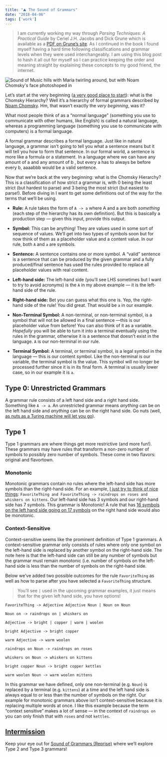 ```yaml
---
title: "⛰ The Sound of Grammars"
date: "2018-04-06"
tags: ['work']
---
```


> I am currently working my way through _Parsing Techniques: A Practical Guide_ by Ceriel J.H. Jacobs and Dick Grune which is available as a [PDF on Grune’s site](https://dickgrune.com/Books/PTAPG_1st_Edition/BookBody.pdf). As I continued in the book I found myself having a hard time following classifications and grammar levels when they were used interchangeably. I am using this blog post to hash it all out for myself so I can practice keeping the order and meaning straight by explaining these concepts to my good friend, the internet.

![Sound of Music hills with Maria twirling around, but with Noam Chomsky's face photoshoped in](../assets/blog/the-sound-of-grammars/the-sound-of-music.jpg)

Let’s start at the very beginning ([a very good place to start](https://open.spotify.com/track/1BQh9oqKFvcRqgR4rmB536?si=XnWXs8LsTuCKgebEkWBgkw)): what is the Chomsky Hierarchy? Well it’s a hierarchy of formal grammars described by [Noam Chomsky](https://en.wikipedia.org/wiki/Noam_Chomsky). Hm, that wasn’t exactly the _very beginning_, was it?

What most people think of as a “normal language” (something you use to communicate with other humans, like English) is called a natural language, whereas a programming language (something you use to communicate with computers) is a formal language.

A formal grammar describes a formal language. Just like in natural language, a grammar isn’t going to tell you what a sentence means but it will tell you how to form that sentence. In our formal world, a sentence is more like a formula or a statement. In a language where we can have any amount of a and any amount of b , but every a has to always be before every b, aaaabbb would be a valid sentence.

Now that we’re back at the very beginning: what is the Chomsky Hierarchy? This is a classification of how strict a grammar is, with 0 being the least strict (but hardest to parse) and 3 being the most strict (but easiest to parse!). Before diving in I want to get some definitions out of the way for the terms that we’ll be using.

- **Rule:** A rule takes the form of `A -> a` where A and a are both _something_ (each step of the hierarchy has its own definition). But this is basically a production step — given this input, provide this output.

- **Symbol:** This can be anything! They are values used in some sort of sequence of values. We’ll get into two types of symbols soon but for now think of them as a placeholder value and a content value. In our rule, both `A` and `a` are symbols.

- **Sentence:** A sentence contains one or more symbol. A “valid” sentence is a sentence that can be produced by the given grammar and a fully produced/final sentence has used the rules provided to replace all placeholder values with real content.

- **Left-hand side:** The left-hand side (you’ll see LHS sometimes but I want to try to avoid acronyms) is the `A` in my above example — it is the left-hand side of the rule.

- **Right-hand side:** Bet you can guess what this one is. Yep, the right-hand side of the rule! You did great. That would be `a` in our example.

- **Non-Terminal Symbol:** A non-terminal, or non-terminal symbol, is a symbol that will not be allowed in a final sentence —this is our placeholder value from before! You can also think of it as a variable. _Hopefully_ you will be able to turn it into a terminal eventually using the rules in the grammar, otherwise it is a sentence that doesn’t exist in the language. `A` is our non-terminal in our rule.

- **Terminal Symbol:** A terminal, or terminal symbol, is a legal symbol in the language — this is our content symbol. Like the non-terminal is our variable, the terminal symbol is the value. This symbol will no longer be processed further since it is in its final form. A terminal is usually lower case, so in our example it is `a`.

## Type 0: Unrestricted Grammars

A grammar rule consists of a left hand side and a right hand side. Something like `A -> a`. An unrestricted grammar means _anything_ can be on the left hand side and _anything_ can be on the right hand side. Go nuts (well, [as nuts as a Turing machine will let you go](https://en.wikipedia.org/wiki/Unrestricted_grammar#Unrestricted_grammars_and_Turing_machines)).

## Type 1

Type 1 grammars are where things get more restrictive (and more fun!). These grammars may have rules that transform a non-zero number of symbols to possibly zero number of symbols. These come in two flavors: original and flavortown.

### Monotonic

Monotonic grammars contain no rules where the left-hand side has more symbols than the right-hand side. For an example, [I just try to think of nice things](https://www.youtube.com/watch?v=0IagRZBvLtw): `FavoriteThing and FavoriteThing -> raindrops on roses and whiskers on kittens`. Our left-hand side has 3 symbols and our right-hand side has 7 symbols. This grammar is Monotonic! A rule that has [16 symbols on the left hand side going on 17 symbols](https://www.youtube.com/watch?v=hwK_WOXjfc0) on the right hand side would also be monotonic.

### Context-Sensitive

Context-sensitive seems like the prominent definition of Type 1 grammars. A context-sensitive grammar only consists of rules where only one symbol on the left-hand side is replaced by another symbol on the right-hand side. The note here is that the left-hand side can still be any number of symbols but the grammar must remain monotonic (i.e. number of symbols on the left-hand side is less than the number of symbols on the right-hand side.

Below we’ve added two possible outcomes for the rule `FavoriteThing` as well as how to parse after you have selected a `FavoriteThing` structure.

> You’ll see `|` used in the upcoming grammar examples, it just means that for the given left hand side, you have options!

```
FavoriteThing -> Adjective Adjective Noun | Noun on Noun

Noun on -> raindrops on | whiskers on

Adjective -> bright | copper | warm | woolen

bright Adjective -> bright copper

warm Adjective -> warm woolen

raindrops on Noun -> raindrops on roses

whiskers on Noun -> whiskers on kittens

bright copper Noun -> bright copper kettles

warm woolen Noun -> warm woolen mittens
```

In this grammar we have defined, only one non-terminal (e.g. `Noun`) is replaced by a terminal (e.g. `kittens`) at a time and the left hand side is always equal to or less than the number of symbols on the right. Our example for monotonic grammars above isn’t context-sensitive because it is replacing multiple words at once. I like this example because the term “context sensitive” makes a lot of sense — in the context of `raindrops on` you can only finish that with `roses` and not `kettles`.

## [Intermission](https://www.youtube.com/watch?v=M7pxbCAHyi4)

Keep your eye out for [Sound of Grammars (Reprise)](../the-sound-of-grammars-reprise) where we’ll explore Type 2 and Type 3 grammars!
